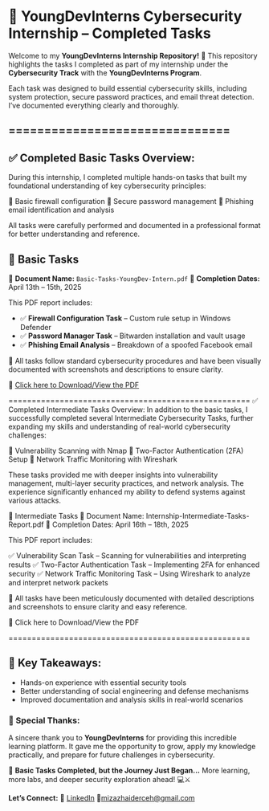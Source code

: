 # 📌 YoungDevInterns Cybersecurity Internship – Completed Tasks

Welcome to my **YoungDevInterns Internship Repository!** 🚀
This repository highlights the tasks I completed as part of my internship under the **Cybersecurity Track** with the **YoungDevInterns Program**.

Each task was designed to build essential cybersecurity skills, including system protection, secure password practices, and email threat detection. I’ve documented everything clearly and thoroughly.

## ===============================

## ✅ Completed Basic Tasks Overview:

During this internship, I completed multiple hands-on tasks that built my foundational understanding of key cybersecurity principles:

🔐 Basic firewall configuration
🔐 Secure password management
🔐 Phishing email identification and analysis

All tasks were carefully performed and documented in a professional format for better understanding and reference.

## 📁 Basic Tasks

📄 **Document Name:** `Basic-Tasks-YoungDev-Intern.pdf`
📅 **Completion Dates:** April 13th – 15th, 2025

This PDF report includes:

- ✅ **Firewall Configuration Task** – Custom rule setup in Windows Defender
- ✅ **Password Manager Task** – Bitwarden installation and vault usage
- ✅ **Phishing Email Analysis** – Breakdown of a spoofed Facebook email

📌 All tasks follow standard cybersecurity procedures and have been visually documented with screenshots and descriptions to ensure clarity.

🔗 [Click here to Download/View the PDF](./Basic-Tasks-YoungDev-Intern.pdf)

====================================================
✅ Completed Intermediate Tasks Overview:
In addition to the basic tasks, I successfully completed several Intermediate Cybersecurity Tasks, further expanding my skills and understanding of real-world cybersecurity challenges:

🔐 Vulnerability Scanning with Nmap
🔐 Two-Factor Authentication (2FA) Setup
🔐 Network Traffic Monitoring with Wireshark

These tasks provided me with deeper insights into vulnerability management, multi-layer security practices, and network analysis. The experience significantly enhanced my ability to defend systems against various attacks.

📁 Intermediate Tasks
📄 Document Name: Internship-Intermediate-Tasks-Report.pdf
📅 Completion Dates: April 16th – 18th, 2025

This PDF report includes:

✅ Vulnerability Scan Task – Scanning for vulnerabilities and interpreting results
✅ Two-Factor Authentication Task – Implementing 2FA for enhanced security
✅ Network Traffic Monitoring Task – Using Wireshark to analyze and interpret network packets

📌 All tasks have been meticulously documented with detailed descriptions and screenshots to ensure clarity and easy reference.

🔗 Click here to Download/View the PDF

====================================================

## 📝 Key Takeaways:

- Hands-on experience with essential security tools
- Better understanding of social engineering and defense mechanisms
- Improved documentation and analysis skills in real-world scenarios

### 🙌 Special Thanks:

A sincere thank you to **YoungDevInterns** for providing this incredible learning platform. It gave me the opportunity to grow, apply my knowledge practically, and prepare for future challenges in cybersecurity.

🔐 **Basic Tasks Completed, but the Journey Just Began...**
More learning, more labs, and deeper security exploration ahead! 💻⚔️

**Let’s Connect:**
🔗 [LinkedIn](https://www.linkedin.com/in/muhammad-izaz-haider-091639314/)
📧[mizazhaiderceh@gmail.com](mailto:mizazhaiderceh@gmail.com)
